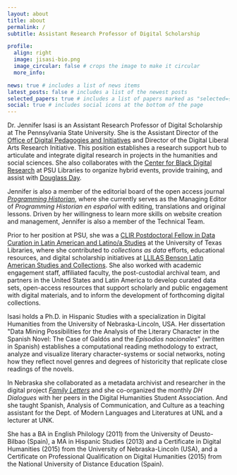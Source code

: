 ```yaml
---
layout: about
title: about
permalink: /
subtitle: Assistant Research Professor of Digital Scholarship

profile:
  align: right
  image: jisasi-bio.png
  image_circular: false # crops the image to make it circular
  more_info:

news: true # includes a list of news items
latest_posts: false # includes a list of the newest posts
selected_papers: true # includes a list of papers marked as "selected={true}"
social: true # includes social icons at the bottom of the page
---
```

Dr. Jennifer Isasi is an Assistant Research Professor of Digital Scholarship at The Pennsylvania State University. She is the Assistant Director of the [Office of Digital Pedagogies and Initiatives](https://digital.la.psu.edu) and Director of the Digital Liberal Arts Research Initiative. This position establishes a research support hub to articulate and integrate digital research in projects in the humanities and social sciences. She also collaborates with the [Center for Black Digital Research](https://digblk.psu.edu) at PSU Libraries to organize hybrid events, provide training, and assist with [Douglass Day](https://douglassday.org).

Jennifer is also a member of the editorial board of the open access journal *[Programming Historian](https://programminghistorian.org)*, where she currently serves as the Managing Editor of *Programming Historian en español* with editing, translations and original lessons. Driven by her willingness to learn more skills on website creation and management, Jennifer is also a member of the Technical Team. 

Prior to her position at PSU, she was a  [CLIR Postdoctoral Fellow in Data Curation in Latin American and Latino/a Studies](https://www.clir.org/fellowships/postdoc/fellowsupdate/)  at the University of Texas Libraries, where she contributed to *collections as data* efforts, educational resources, and digital scholarship initiatives at [LLILAS Benson Latin American Studies and Collections](https://llilasbenson.utexas.edu/). She also worked with academic engagement staff, affiliated faculty, the post-custodial archival team, and partners in the United States and Latin America to develop curated data sets, open-access resources that support scholarly and public engagement with digital materials, and to inform the development of forthcoming digital collections. 

Isasi holds a Ph.D. in Hispanic Studies with a specialization in Digital Humanities from the University of Nebraska-Lincoln, USA. Her dissertation "Data Mining Possibilities for the Analysis of the Literary Character in the Spanish Novel: The Case of Galdós and the *Episodios nacionales*" (written in Spanish) establishes a computational reading methodology to extract, analyze and visualize literary character-systems or social networks, noting how they reflect novel genres and degrees of historicity that replicate close readings of the novels.

In Nebraska she collaborated as a metadata archivist and researcher in the digital project *[Family Letters](https://familyletters.unl.edu)* and she co-organized the monthly *DH Dialogues* with her peers in the Digital Humanities Student Association. And she taught Spanish, Analysis of Communication, and Culture as a teaching assistant for the Dept. of Modern Languages and Literatures at UNL and a lecturer at UNK.

She has a BA in English Philology (2011) from the University of Deusto-Bilbao (Spain), a MA in Hispanic Studies (2013) and a Certificate in Digital Humanities (2015) from the University of Nebraska-Lincoln (USA), and a Certificate on Professional Qualification on Digital Humanities (2015) from the National University of Distance Education (Spain).
